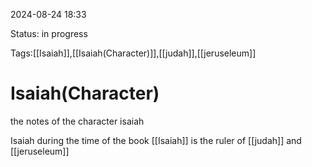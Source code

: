 
2024-08-24 18:33

Status: in progress

Tags:[[Isaiah]],[[Isaiah(Character)]],[[judah]],[[jeruseleum]]

# Isaiah(Character)

the notes of the character isaiah

Isaiah during the time of the book [[Isaiah]] is the ruler of [[judah]] and [[jeruseleum]]